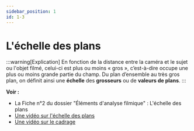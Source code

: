 ```yaml
---
sidebar_position: 1
id: 1-3
---
```

# L'échelle des plans

:::warning[Explication]
En fonction de la distance entre la caméra et le sujet ou l'objet filmé, celui-ci est plus ou moins « gros », c’est-à-dire occupe une plus ou moins grande partie du champ. Du plan d’ensemble au très gros plan, on définit ainsi une **échelle** des **grosseurs** ou de **valeurs de plans**.
:::

**Voir :** 
- La Fiche n°2 du dossier "Éléments d'analyse filmique" : L'échelle des plans
- [Une vidéo sur l'échelle des plans](https://drive.google.com/file/d/1MKqq1R0TFVuW9ls4mPfnZLyjX87sW8Bt/view?usp=drive_link)  
- [Une vidéo sur le cadrage](https://drive.google.com/file/d/1htu0ZXmrg1h0wA2ivVFybGqW9F8-IHcl/view?usp=drive_link)